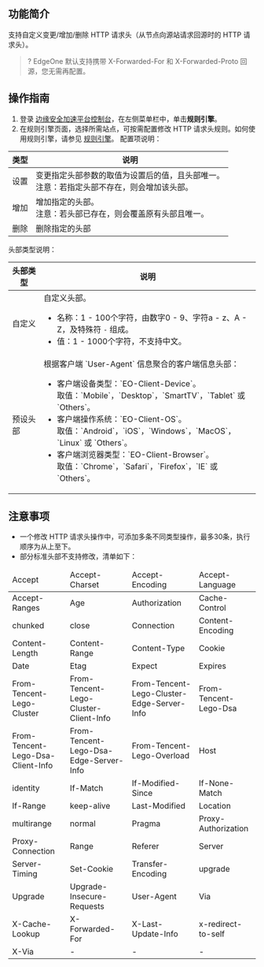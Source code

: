 
## 功能简介
支持自定义变更/增加/删除 HTTP 请求头（从节点向源站请求回源时的 HTTP 请求头）。
>? EdgeOne 默认支持携带 X-Forwarded-For 和 X-Forwarded-Proto 回源，您无需再配置。

## 操作指南
1. 登录 [边缘安全加速平台控制台](https://console.cloud.tencent.com/edgeone)，在左侧菜单栏中，单击**规则引擎**。
2. 在规则引擎页面，选择所需站点，可按需配置修改  HTTP 请求头规则。如何使用规则引擎，请参见 [规则引擎](https://intl.cloud.tencent.com/document/product/1145/46151)。
配置项说明：
<table>
<thead>
<tr>
<th>类型</th>
<th>说明</th>
</tr>
</thead>
<tbody><tr>
<td>设置</td>
<td>变更指定头部参数的取值为设置后的值，且头部唯一。<br>注意：若指定头部不存在，则会增加该头部。</td>
</tr>
<tr>
<td>增加</td>
<td>增加指定的头部。<br>注意：若头部已存在，则会覆盖原有头部且唯一。</td>
</tr>
<tr>
<td>删除</td>
<td>删除指定的头部</td>
</tr>
</tbody></table>
头部类型说明：
<table>
<thead>
<tr>
<th>头部类型</th>
<th>说明</th>
</tr>
</thead>
<tbody><tr>
<td>自定义</td>
<td>自定义头部。<ul><li>名称：1 - 100个字符，由数字0 - 9、字符a - z、A - Z，及特殊符 <code>-</code> 组成。</li><li>值：1 - 1000个字符，不支持中文。</td>
</tr>
<tr>
<td>预设头部</td>
<td>根据客户端 `User-Agent` 信息聚合的客户端信息头部：<ul><li>客户端设备类型：`EO-Client-Device`。<br>取值：`Mobile`，`Desktop`，`SmartTV`，`Tablet` 或 `Others`。</li>
<li>客户端操作系统：`EO-Client-OS`。<br>取值：`Android`，`iOS`，`Windows`，`MacOS`，`Linux` 或 `Others`。</li>
<li>客户端浏览器类型：`EO-Client-Browser`。<br>取值：`Chrome`，`Safari`，`Firefox`，`IE` 或 `Others`。</li>
</td>
</tr>
</tbody></table>


## 注意事项
- 一个修改 HTTP 请求头操作中，可添加多条不同类型操作，最多30条，执行顺序为从上至下。
- 部分标准头部不支持修改，清单如下：
<table>
<thead>
<tr>
<td>Accept</td>
<td>Accept-Charset</td>
<td>Accept-Encoding</td>
<td>Accept-Language</td>
</tr>
</thead>
<tbody><tr>
<td>Accept-Ranges</td>
<td>Age</td>
<td>Authorization</td>
<td>Cache-Control</td>
</tr>
<tr>
<td>chunked</td>
<td>close</td>
<td>Connection</td>
<td>Content-Encoding</td>
</tr>
<tr>
<td>Content-Length</td>
<td>Content-Range</td>
<td>Content-Type</td>
<td>Cookie</td>
</tr>
<tr>
<td>Date</td>
<td>Etag</td>
<td>Expect</td>
<td>Expires</td>
</tr>
<tr>
<td>From-Tencent-Lego-Cluster</td>
<td>From-Tencent-Lego-Cluster-Client-Info</td>
<td>From-Tencent-Lego-Cluster-Edge-Server-Info</td>
<td>From-Tencent-Lego-Dsa</td>
</tr>
<tr>
<td>From-Tencent-Lego-Dsa-Client-Info</td>
<td>From-Tencent-Lego-Dsa-Edge-Server-Info</td>
<td>From-Tencent-Lego-Overload</td>
<td>Host</td>
</tr>
<tr>
<td>identity</td>
<td>If-Match</td>
<td>If-Modified-Since</td>
<td>If-None-Match</td>
</tr>
<tr>
<td>If-Range</td>
<td>keep-alive</td>
<td>Last-Modified</td>
<td>Location</td>
</tr>
<tr>
<td>multirange</td>
<td>normal</td>
<td>Pragma</td>
<td>Proxy-Authorization</td>
</tr>
<tr>
<td>Proxy-Connection</td>
<td>Range</td>
<td>Referer</td>
<td>Server</td>
</tr>
<tr>
<td>Server-Timing</td>
<td>Set-Cookie</td>
<td>Transfer-Encoding</td>
<td>upgrade</td>
</tr>
<tr>
<td>Upgrade</td>
<td>Upgrade-Insecure-Requests</td>
<td>User-Agent</td>
<td>Via</td>
</tr>
<tr>
<td>X-Cache-Lookup</td>
<td>X-Forwarded-For</td>
<td>X-Last-Update-Info</td>
<td>x-redirect-to-self</td>
</tr>
<tr>
<td>X-Via</td>
<td>-</td>
<td>-</td>
<td>-</td>
</tr>
</tbody></table>
